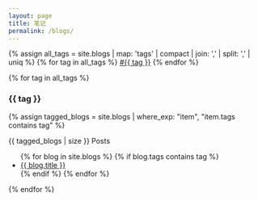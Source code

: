 ```yaml
---
layout: page
title: 笔记
permalink: /blogs/
---
```


<p>
 {% assign all_tags = site.blogs | map: 'tags' | compact | join: ',' | split: ',' | uniq %}
  {% for tag in all_tags %}
    <a href="#{{ tag | slugify }}">#{{ tag }}</a>
  {% endfor %}
</p>




{% for tag in all_tags %}
  <section id="{{ tag | slugify }}">
    <h3>{{ tag }}</h3>
    {% assign tagged_blogs = site.blogs | where_exp: "item", "item.tags contains tag" %}
    <p> {{ tagged_blogs | size }} Posts</p>
    <ul>
      {% for blog in site.blogs %}
        {% if blog.tags contains tag %}
          <li><a href="{{ blog.url | relative_url }}">{{ blog.title }}</a></li>
        {% endif %}
      {% endfor %}
    </ul>
  </section>
{% endfor %}